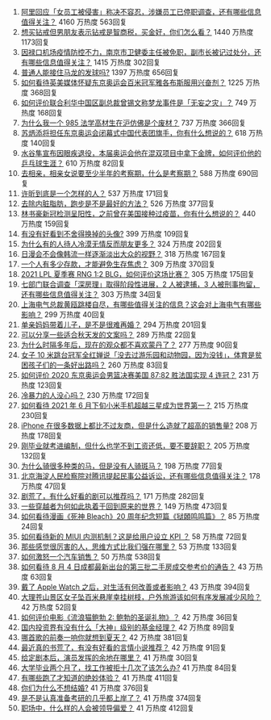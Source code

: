 1. [阿里回应「女员工被侵害」称决不容忍，涉嫌员工已停职调查，还有哪些信息值得关注？](https://www.zhihu.com/question/478068481) 4160 万热度 563回复
1. [想买钻戒但男朋友表示钻戒是智商税，买金好，你们怎么看？](https://www.zhihu.com/question/476531252) 1440 万热度 1173回复
1. [因禄口机场疫情防控不力，南京市卫健委主任被免职，副市长被记过处分，还有哪些信息值得关注？](https://www.zhihu.com/question/478042504) 1415 万热度 302回复
1. [普通人能接住马龙的发球吗?](https://www.zhihu.com/question/365520167) 1397 万热度 656回复
1. [如何看待英美媒体怀疑东京奥运会百米冠军雅各布斯服用兴奋剂？](https://www.zhihu.com/question/477207139) 1225 万热度 368回复
1. [如何评价联合利华中国区副总裁曾锡文称梦龙事件是「无妄之灾」？](https://www.zhihu.com/question/477777632) 749 万热度 168回复
1. [为什么我一个 985 法学高材生在沪仿佛是个废材？](https://www.zhihu.com/question/477345946) 737 万热度 366回复
1. [苏炳添将担任东京奥运会闭幕式中国代表团旗手，你有什么想说的？](https://www.zhihu.com/question/478064919) 618 万热度 140回复
1. [水谷隼宣布因眼疾退役，本届奥运会他在混双项目中拿下金牌，如何评价他的乒乓球生涯？](https://www.zhihu.com/question/477818815) 610 万热度 82回复
1. [去相亲，相亲女说要至少半年的考察期，什么是考察期？](https://www.zhihu.com/question/477499318) 588 万热度 690回复
1. [许昕到底是一个怎样的人？](https://www.zhihu.com/question/26562462) 537 万热度 171回复
1. [去除内脏脂肪，跑步是不是最好的方法？](https://www.zhihu.com/question/427095682) 526 万热度 377回复
1. [林书豪新冠检测呈阳性，之前曾在美国接种过疫苗，你有什么想说的？](https://www.zhihu.com/question/477946784) 440 万热度 159回复
1. [有没有好看到不舍得换掉的头像?](https://www.zhihu.com/question/444911898) 399 万热度 109回复
1. [为什么有的人待人冷漠无情反而朋友更多？](https://www.zhihu.com/question/270794084) 324 万热度 202回复
1. [日漫会不会像韩流一样逐渐淡出大众的视野？](https://www.zhihu.com/question/472080432) 318 万热度 167回复
1. [一个人有多少存款，才能避免生存焦虑？](https://www.zhihu.com/question/391300078) 309 万热度 370回复
1. [2021 LPL 夏季赛 RNG 1:2 BLG，如何评价这场比赛？](https://www.zhihu.com/question/478058347) 305 万热度 175回复
1. [七部门联合调查「深房理」取得阶段性进展，2 人被逮捕，3 人被刑事拘留，还有哪些信息值得关注？](https://www.zhihu.com/question/478029208) 303 万热度 34回复
1. [上海电气总裁黄瓯跳楼自尽，有哪些值得关注的信息？这会对上海电气有哪些影响？](https://www.zhihu.com/question/477621651) 299 万热度 40回复
1. [单亲妈妈带着儿子，是不是很难再婚？](https://www.zhihu.com/question/473240490) 294 万热度 201回复
1. [可以分享一些适合秋天发的文案吗？](https://www.zhihu.com/question/476701140) 289 万热度 22回复
1. [为什么时隔多年后，现在的观众都不喜欢蒙丹了？](https://www.zhihu.com/question/472556684) 277 万热度 90回复
1. [女子 10 米跳台冠军全红婵说「没去过游乐园和动物园，因为没钱」，体育是贫困孩子们的一条好出路吗？](https://www.zhihu.com/question/477586825) 260 万热度 83回复
1. [如何评价 2020 东京奥运会男篮决赛美国 87:82 胜法国实现 4 连冠？](https://www.zhihu.com/question/477932633) 231 万热度 123回复
1. [冷暴力的人没心吗？](https://www.zhihu.com/question/461127629) 230 万热度 172回复
1. [如何看待 2021 年 6 月下旬小米手机超越三星成为世界第一？](https://www.zhihu.com/question/477320880) 215 万热度 230回复
1. [iPhone 在很多数据上都比不过友商，但是什么造就了超高的销售量?](https://www.zhihu.com/question/476745626) 208 万热度 178回复
1. [刚毕业就考进编制，但什么也学不到工资还低，要不要辞职？](https://www.zhihu.com/question/477127718) 205 万热度 132回复
1. [为什么骑很多种类的马，但是没有人骑斑马？](https://www.zhihu.com/question/370589831) 198 万热度 77回复
1. [北京海淀人民检察院对腾讯提起民事公益诉讼，还有哪些信息值得关注？](https://www.zhihu.com/question/477859695) 178 万热度 47回复
1. [剧荒了，有什么好看的剧可以推荐吗？](https://www.zhihu.com/question/476880000) 171 万热度 282回复
1. [一些穿越者为何如此执着于回到原来的世界？](https://www.zhihu.com/question/342470067) 149 万热度 473回复
1. [如何看待漫画《死神 Bleach》20 周年纪念短篇《狱頣鸣鸣篇》？](https://www.zhihu.com/question/477547721) 85 万热度 24回复
1. [如何看待新的 MIUI 内测机制？这是给用户设立 KPI ？](https://www.zhihu.com/question/476869703) 58 万热度 72回复
1. [那些感觉很厉害的人，思维方式比我们强在哪里？](https://www.zhihu.com/question/444370761) 53 万热度 133回复
1. [如何激怒一个汽车销售？](https://www.zhihu.com/question/339586380) 50 万热度 538回复
1. [如何看待 8 月 4 日成都最新出台的第三批二手房成交参考价的通告？](https://www.zhihu.com/question/477252191) 43 万热度 63回复
1. [戴了 Apple Watch 之后，对生活有何改善或者影响？](https://www.zhihu.com/question/33319167) 43 万热度 394回复
1. [大理苍山景区女子坠百米悬崖幸挂树枝，户外旅游该如何有序发展减少风险？](https://www.zhihu.com/question/477425652) 42 万热度 52回复
1. [如何评价电影《流浪猫鲍勃 2: 鲍勃的圣诞礼物》？](https://www.zhihu.com/question/430198999) 42 万热度 36回复
1. [国内投资界有没有什么「大神」级别的基金经理？](https://www.zhihu.com/question/471745048) 42 万热度 89回复
1. [哪首歌的前奏一响你就想到夏天？](https://www.zhihu.com/question/477006405) 42 万热度 381回复
1. [最近真的书荒了，有没有好看的言情小说推荐？](https://www.zhihu.com/question/465306659) 42 万热度 91回复
1. [给定剧本后，演员发挥的余地在哪里？](https://www.zhihu.com/question/61957015) 41 万热度 30回复
1. [大学毕业两个月了，找工作被拒十几次了该怎么办?](https://www.zhihu.com/question/476445233) 41 万热度 84回复
1. [有哪些跑了才知道的绝妙体验？](https://www.zhihu.com/question/470573894) 41 万热度 411回复
1. [你们为什么不想结婚?](https://www.zhihu.com/question/470969088) 41 万热度 376回复
1. [是不是认真准备考研的几乎都上岸了？](https://www.zhihu.com/question/452073317) 41 万热度 374回复
1. [职场中，什么样的人会被领导偏爱？](https://www.zhihu.com/question/470177228) 41 万热度 412回复